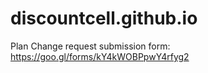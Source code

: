 # discountcell.github.io

Plan Change request submission form:
https://goo.gl/forms/kY4kWOBPpwY4rfyg2
